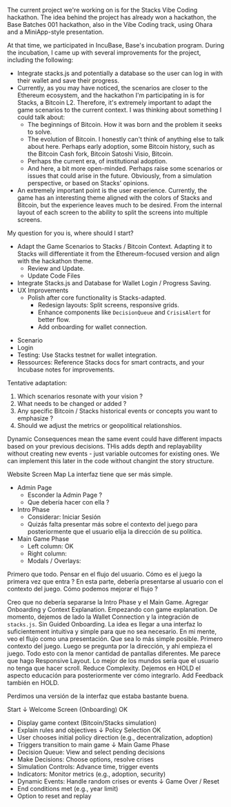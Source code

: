 The current project we're working on is for the Stacks Vibe Coding hackathon. The idea behind the project has already won a hackathon, the Base Batches 001 hackathon, also in the Vibe Coding track, using Ohara and a MiniApp-style presentation.

At that time, we participated in IncuBase, Base's incubation program. During the incubation, I came up with several improvements for the project, including the following:

- Integrate stacks.js and potentially a database so the user can log in with their wallet and save their progress.
- Currently, as you may have noticed, the scenarios are closer to the Ethereum ecosystem, and the hackathon I'm participating in is for Stacks, a Bitcoin L2. Therefore, it's extremely important to adapt the game scenarios to the current context. I was thinking about something I could talk about:
    - The beginnings of Bitcoin. How it was born and the problem it seeks to solve.
    - The evolution of Bitcoin. I honestly can't think of anything else to talk about here. Perhaps early adoption, some Bitcoin history, such as the Bitcoin Cash fork, Bitcoin Satoshi Visio, Bitcoin.
    - Perhaps the current era, of institutional adoption.
    - And here, a bit more open-minded. Perhaps raise some scenarios or issues that could arise in the future. Obviously, from a simulation perspective, or based on Stacks' opinions.
- An extremely important point is the user experience. Currently, the game has an interesting theme aligned with the colors of Stacks and Bitcoin, but the experience leaves much to be desired. From the internal layout of each screen to the ability to split the screens into multiple screens.

My question for you is, where should I start?

* Adapt the Game Scenarios to Stacks / Bitcoin Context. Adapting it to Stacks will differentiate it from the Ethereum-focused version and align with the hackathon theme.
    * Review and Update.
    * Update Code Files
* Integrate Stacks.js and Database for Wallet Login / Progress Saving.
* UX Improvements
    * Polish after core functionality is Stacks-adapted.
        * Redesign layouts: Split screens, responsive grids.
        * Enhance components like ```DecisionQueue``` and ```CrisisAlert``` for better flow.
        * Add onboarding for wallet connection.

- Scenario
- Login
- Testing: Use Stacks testnet for wallet integration.
- Ressources: Reference Stacks docs for smart contracts, and your Incubase notes for improvements.

Tentative adaptation:  
1. Which scenarios resonate with your vision ?
2. What needs to be changed or added ?
3. Any specific Bitcoin / Stacks historical events or concepts you want to emphasize ?
4. Should we adjust the metrics or geopolitical relationshios.


Dynamic Consequences mean the same event could have different impacts based on your previous decisions.
THis adds depth and replayability without creating new events - just variable outcomes for existing ones. 
We can implement this later in the code without changint the story structure.

Website Screen Map
La interfaz tiene que ser más simple. 

- Admin Page
    - Esconder la Admin Page ?
    - Que debería hacer con ella ?
- Intro Phase
    - Considerar: Iniciar Sesión
    - Quizás falta presentar más sobre el contexto del juego para posteriormente que el usuario elija la dirección de su politica.
- Main Game Phase
    - Left column: OK
    - Right column:
    - Modals / Overlays:


Primero que todo. Pensar en el flujo del usuario. Cómo es el juego la primera vez que entra ? En esta parte, debería presentarse al usuario con el contexto del juego. Cómo podemos mejorar el flujo ?

Creo que no debería separarse la Intro Phase y el Main Game.
Agregar Onboarding y Context Explanation. Empezando con game explanation.
De momento, dejemos de lado la Wallet Connection y la integración de ```stacks.js```. Sin Guided Onboarding. La idea es llegar a una interfaz lo suficientement intuitiva y simple para que no sea necesario.
En mi mente, veo el flujo como una presentación. Que sea lo más simple posible. Primero contexto del juego. Luego se pregunta por la dirección, y ahí empieza el juego. Todo esto con la menor cantidad de pantallas diferentes. Me parece que hago Responsive Layout. Lo mejor de los mundos sería que el usuario no tenga que hacer scroll. Reduce Complexity. Dejemos en HOLD el aspecto educación para posteriormente ver cómo integrarlo. Add Feedback también en HOLD.

Perdimos una versión de la interfaz que estaba bastante buena.

Start
  ↓
Welcome Screen (Onboarding) OK
  - Display game context (Bitcoin/Stacks simulation)
  - Explain rules and objectives
  ↓
Policy Selection OK
  - User chooses initial policy direction (e.g., decentralization, adoption)
  - Triggers transition to main game
  ↓
Main Game Phase
  - Decision Queue: View and select pending decisions
  - Make Decisions: Choose options, resolve crises
  - Simulation Controls: Advance time, trigger events
  - Indicators: Monitor metrics (e.g., adoption, security)
  - Dynamic Events: Handle random crises or events
  ↓
Game Over / Reset
  - End conditions met (e.g., year limit)
  - Option to reset and replay



